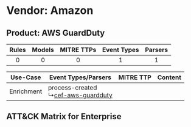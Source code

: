 Vendor: Amazon
==============
Product: AWS GuardDuty
----------------------
| Rules | Models | MITRE TTPs | Event Types | Parsers |
|:-----:|:------:|:----------:|:-----------:|:-------:|
|   0   |   0    |     0      |      1      |    1    |

|  Use-Case  | Event Types/Parsers    | MITRE TTP | Content    |
|:----------:| ---- | --------- | ---- |
| Enrichment |  process-created<br> ↳[cef-aws-guardduty](Ps/pC_cefawsguardduty.md)<br> |    | [](RM/r_m_amazon_aws_guardduty_Enrichment.md) |

ATT&CK Matrix for Enterprise
----------------------------
